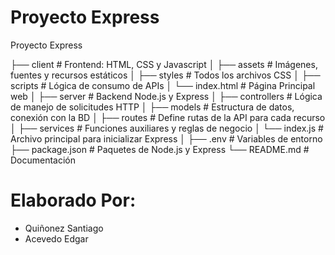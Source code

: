 # Proyecto Express 

Proyecto Express

├── client               # Frontend: HTML, CSS y Javascript
│   ├── assets           # Imágenes, fuentes y recursos estáticos
│   ├── styles           # Todos los archivos CSS
│   ├── scripts          # Lógica de consumo de APIs
│   └── index.html       # Página Principal web
│
├── server               # Backend Node.js y Express
│   ├── controllers      # Lógica de manejo de solicitudes HTTP
│   ├── models           # Estructura de datos, conexión con la BD
│   ├── routes           # Define rutas de la API para cada recurso
│   ├── services         # Funciones auxiliares y reglas de negocio
│   └── index.js         # Archivo principal para inicializar Express
│
├── .env                 # Variables de entorno
├── package.json         # Paquetes de Node.js y Express
└── README.md            # Documentación



# Elaborado Por: 

- Quiñonez Santiago 
- Acevedo Edgar 

